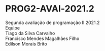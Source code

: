 # PROG2-AVAl-2021.2
Segunda avaliação de programação II 2021.2 <br /> 
Equipe <br /> 
Tiago da Silva Carvalho<br /> 
Francisco Mendes Magalhães Filho<br /> 
Edilson Morais Brito
